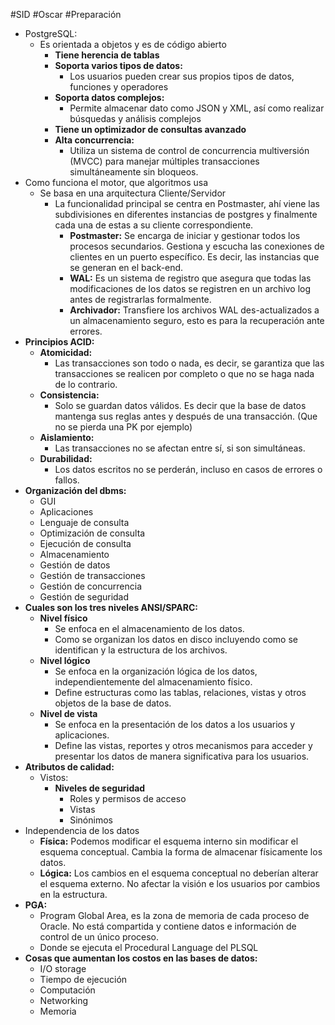 #SID #Oscar #Preparación 

- PostgreSQL:
	- Es orientada a objetos y es de código abierto
		- **Tiene herencia de tablas**
		- **Soporta varios tipos de datos:**
			- Los usuarios pueden crear sus propios tipos de datos, funciones y operadores
		- **Soporta datos complejos:**
			- Permite almacenar dato como JSON y XML, así como realizar búsquedas y análisis complejos
		- **Tiene un optimizador de consultas avanzado**
		- **Alta concurrencia:**
			- Utiliza un sistema de control de concurrencia multiversión (MVCC) para manejar múltiples transacciones simultáneamente sin bloqueos.
- Como funciona el motor, que algoritmos usa
	- Se basa en una arquitectura Cliente/Servidor
		- La funcionalidad principal se centra en Postmaster, ahí viene las subdivisiones en diferentes instancias de postgres y finalmente cada una de estas a su cliente correspondiente.
			- **Postmaster:** Se encarga de iniciar y gestionar todos los procesos secundarios. Gestiona y escucha las conexiones de clientes en un puerto específico. Es decir, las instancias que se generan en el back-end.
			- **WAL:** Es un sistema de registro que asegura que todas las modificaciones de los datos se registren en un archivo log antes de registrarlas formalmente.
			- **Archivador:** Transfiere los archivos WAL des-actualizados a un almacenamiento seguro, esto es para la recuperación ante errores.
- **Principios ACID:**
	- **Atomicidad:**
		- Las transacciones son todo o nada, es decir, se garantiza que las transacciones se realicen por completo o que no se haga nada de lo contrario.
	- **Consistencia:**
		- Solo se guardan datos válidos. Es decir que la base de datos mantenga sus reglas antes y después de una transacción. (Que no se pierda una PK por ejemplo)
	- **Aislamiento:**
		- Las transacciones no se afectan entre sí, si son simultáneas.
	- **Durabilidad:**
		- Los datos escritos no se perderán, incluso en casos de errores o fallos.
- **Organización del dbms:**
	- GUI
	- Aplicaciones
	- Lenguaje de consulta
	- Optimización de consulta
	- Ejecución de consulta
	- Almacenamiento
	- Gestión de datos
	- Gestión de transacciones
	- Gestión de concurrencia
	- Gestión de seguridad
- **Cuales son los tres niveles ANSI/SPARC:**
	- **Nivel físico**
		- Se enfoca en el almacenamiento de los datos.
		- Como se organizan los datos en disco incluyendo como se identifican y la estructura de los archivos.
	- **Nivel lógico**
		- Se enfoca en la organización lógica de los datos, independientemente del almacenamiento físico.
		- Define estructuras como las tablas, relaciones, vistas y otros objetos de la base de datos.
	- **Nivel de vista**
		- Se enfoca en la presentación de los datos a los usuarios y aplicaciones.
		- Define las vistas, reportes y otros mecanismos para acceder y presentar los datos de manera significativa para los usuarios.
- **Atributos de calidad:**
	- Vistos:
		- **Niveles de seguridad**
			- Roles y permisos de acceso
			- Vistas
			- Sinónimos
- Independencia de los datos
	- **Física:** Podemos modificar el esquema interno sin modificar el esquema conceptual. Cambia la forma de almacenar físicamente los datos.
	- **Lógica:** Los cambios en el esquema conceptual no deberían alterar el esquema externo. No afectar la visión e los usuarios por cambios en la estructura.
- **PGA:** 
	- Program Global Area, es la zona de memoria de cada proceso de Oracle. No está compartida y contiene datos e información de control de un único proceso.
	- Donde se ejecuta el Procedural Language del PLSQL
- **Cosas que aumentan los costos en las bases de datos:**
	- I/O storage
	- Tiempo de ejecución
	- Computación
	- Networking
	- Memoria